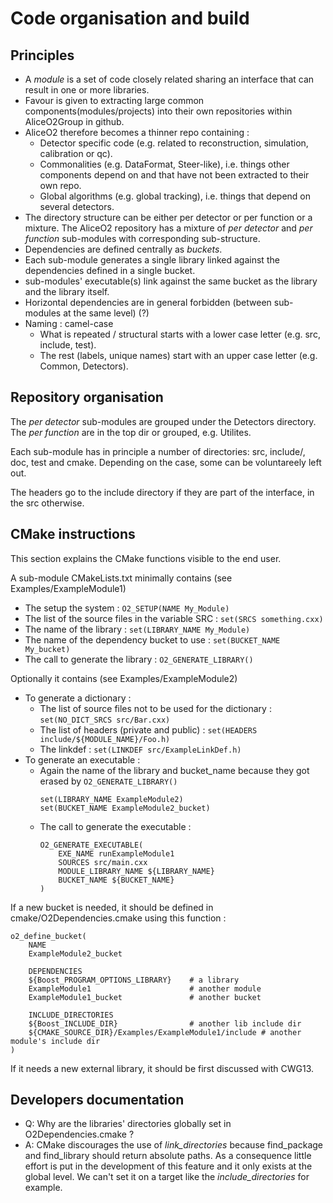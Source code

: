 Code organisation and build
=

## Principles
* A _module_ is a set of code closely related sharing an interface that can result in one or more libraries.
* Favour is given to extracting large common components(modules/projects) into their own repositories within
  AliceO2Group in github.
* AliceO2 therefore becomes a thinner repo containing :
  * Detector specific code (e.g. related to reconstruction, simulation, calibration or qc).
  * Commonalities (e.g. DataFormat, Steer-like), i.e. things other components depend on and that have not been extracted to their own repo.
  * Global algorithms (e.g. global tracking), i.e. things that depend on several detectors.
* The directory structure can be either per detector or per function or a mixture.
  The AliceO2 repository has a mixture of _per detector_ and _per function_ sub-modules with corresponding sub-structure.
* Dependencies are defined centrally as _buckets_.
* Each sub-module generates a single library linked against the dependencies defined in a single bucket.
* sub-modules' executable(s) link against the same bucket as the library and the library itself.
* Horizontal dependencies are in general forbidden (between sub-modules at the same level) (?)
* Naming : camel-case
  * What is repeated / structural starts with a lower case letter (e.g. src, include, test).
  * The rest (labels, unique names) start with an upper case letter (e.g. Common, Detectors).

## Repository organisation
The _per detector_ sub-modules are grouped under the Detectors directory. The _per function_ are in 
the top dir or grouped, e.g. Utilites. 

Each sub-module has in principle a number of directories: 
src, include/<name of submodule>, doc, test and cmake. Depending on the case, some can be 
voluntareely left out. 

The headers go to the include directory if they are part of the interface, in the src otherwise.

## CMake instructions

This section explains the CMake functions visible to the end user. 

A sub-module CMakeLists.txt minimally contains (see Examples/ExampleModule1)
 
* The setup the system : `O2_SETUP(NAME My_Module)`
* The list of the source files in the variable SRC : `set(SRCS something.cxx)`
* The name of the library : `set(LIBRARY_NAME My_Module)`
* The name of the dependency bucket to use : `set(BUCKET_NAME My_bucket)`
* The call to generate the library : `O2_GENERATE_LIBRARY()`

Optionally it contains (see Examples/ExampleModule2)

* To generate a dictionary :
  * The list of source files not to be used for the dictionary : `set(NO_DICT_SRCS src/Bar.cxx)`
  * The list of headers (private and public) : `set(HEADERS include/${MODULE_NAME}/Foo.h)`
  * The linkdef : `set(LINKDEF src/ExampleLinkDef.h)`
* To generate an executable : 
  * Again the name of the library and bucket_name because they got erased by `O2_GENERATE_LIBRARY()`
    ```
    set(LIBRARY_NAME ExampleModule2)
    set(BUCKET_NAME ExampleModule2_bucket)
    ```
  * The call to generate the executable : 
    ```
    O2_GENERATE_EXECUTABLE(
        EXE_NAME runExampleModule1
        SOURCES src/main.cxx
        MODULE_LIBRARY_NAME ${LIBRARY_NAME}
        BUCKET_NAME ${BUCKET_NAME}
    )
    ```
    
If a new bucket is needed, it should be defined in cmake/O2Dependencies.cmake using this function : 
```
o2_define_bucket(
    NAME
    ExampleModule2_bucket

    DEPENDENCIES
    ${Boost_PROGRAM_OPTIONS_LIBRARY}    # a library
    ExampleModule1                      # another module
    ExampleModule1_bucket               # another bucket

    INCLUDE_DIRECTORIES
    ${Boost_INCLUDE_DIR}                # another lib include dir
    ${CMAKE_SOURCE_DIR}/Examples/ExampleModule1/include # another module's include dir
)
```

If it needs a new external library, it should be first discussed with CWG13.

## Developers documentation 

* Q: Why are the libraries' directories globally set in O2Dependencies.cmake ? 
 * A: CMake discourages the use of _link_directories_ because find_package and find_library
   should return absolute paths. As a consequence little effort is put in the development of this 
   feature and it only exists at the global level. We can't set it on a target like the 
   _include_directories_ for example.